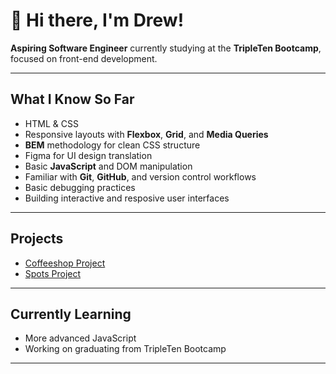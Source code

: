 # 👋 Hi there, I'm Drew!

 **Aspiring Software Engineer** currently studying at the **TripleTen Bootcamp**, focused on front-end development.

---

##  What I Know So Far

- HTML & CSS
- Responsive layouts with **Flexbox**, **Grid**, and **Media Queries**
- **BEM** methodology for clean CSS structure
- Figma for UI design translation
- Basic **JavaScript** and DOM manipulation
- Familiar with **Git**, **GitHub**, and version control workflows
- Basic debugging practices
- Building interactive and resposive user interfaces

---

##  Projects
- [Coffeeshop Project](https://dragoon3553.github.io/se_project_coffeeshop/)
- [Spots Project](https://dragoon3553.github.io/se_project_spots/)

---

##  Currently Learning

- More advanced JavaScript
- Working on graduating from TripleTen Bootcamp

---
